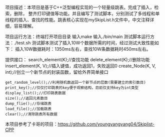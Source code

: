 项目描述：本项目是基于C++泛型编程实现的一个轻量级跳表。完成了插入，检索，删除，
整齐打印键值等功能。并且编写了测试脚本，分别测试了多线程和单线程的插入、查找的性能。跳表核心实现在mySkipList.h文件中，中文注释详细，容易理解。

项目运行方法：终端打开项目目录
输入make
输入./bin/main
测试脚本运行方法：./test.sh
测试脚本测试了插入10W个数据所需的时间，经过测试大致性能如下：
插入10W数据耗时：1350ms左右，查找10W条数据耗时450ms左右。

提供接口：
    search_element(K);//查找功能
    delete_element(K);//删除功能
    insert_element(K, V);//插入键值，成功返回1，失败返回0
    create_Node(K, V, int);//创立一个新节点的封装函数，留给外界简单接口

    get_random_level();//利用随机数返回一个新节点的层数(需要建立的索引数目)
    print_key();//仅仅打印跳表的key便于观察结构，目前仅支持key为int类型
    display_list();//打印跳表数据
    size();//返回元素数目
    dump_flie();//存储跳表
    load_file();//加载跳表
    clear();//清除跳表所有数据
本项目参考了卡哥的项目：https://github.com/youngyangyang04/Skiplist-CPP


